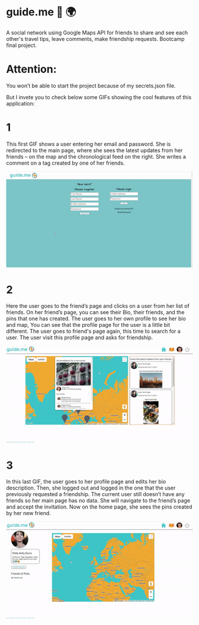 # guide.me :round_pushpin: :earth_africa:
A social network using Google Maps API for friends to share and see each other's travel tips, leave comments, make friendship requests. Bootcamp final project.

# Attention: 
You won’t be able to start the project because of my secrets.json file.

But I invete you to check below some GIFs showing the cool features of this application:

# 1
This first GIF shows a user entering her email and password. She is redirected to the main page, where she sees the latest updates from her friends – on the map and the chronological feed on the right.
She writes a comment on a tag created by one of her friends.

![](client/public/images/gif1.gif)

# 2
Here the user goes to the friend’s page and clicks on a user from her list of friends. On her friend’s page, you can see their Bio, their friends, and the pins that one has created. The user goes to her own profile to see her bio and map, You can see that the profile page for the user is a little bit different. The user goes to friend's page again, this time to search for a user. The user visit this profile page and asks for friendship.

![](client/public/images/gif2.gif)

# 3
In this last GIF, the user goes to her profile page and edits her bio description. Then, she logged out and logged in the one that the user previously requested a friendship. The current user still doesn’t have any friends so her main page has no data. She will navigate to the friend’s page and accept the invitation. Now on the home page, she sees the pins created by her new friend. 

![](client/public/images/gif3.gif)
